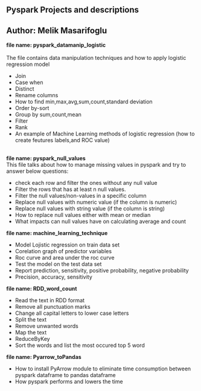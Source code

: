 ## Pyspark Projects and descriptions

## Author: Melik Masarifoglu

**file name: pyspark_datamanip_logistic**<br/>  
The file contains data manipulation techniques and how to apply logistic regression model<br/>  
* Join<br/>
* Case when<br/> 
* Distinct<br/>
* Rename columns<br/>
* How to find min,max,avg,sum,count,standard deviation<br/> 
* Order by-sort
* Group by sum,count,mean<br/> 
* Filter<br/> 
* Rank<br/> 
* An example of Machine Learning methods of logistic regression (how to create feutures labels,and ROC value)<br/><br/> 

**file name: pyspark_null_values**<br/>
This file talks about how to manage missing values in pyspark and try to answer below questions: <br/> 
  
* check each row and filter the ones without any null value<br/>
* Filter the rows that has at least n null values.<br/>
* Filter the null values/non-values in a specific column<br/> 
* Replace null values with numeric value (if the column is numeric)<br/>
* Replace null values with string value  (if the column is string)<br/>
* How to replace null values either with mean or median<br/>
* What impacts can null values have on calculating average and count<br/> 

**file name: machine_learning_technique**<br/>
* Model Lojistic regression on train data set 
* Corelation graph of predictor variables
* Roc curve and area under the roc curve
* Test the model on the test data set 
* Report prediction, sensitivity, positive probability, negative probability
* Precision, accuracy, sensitivity

**file name: RDD_word_count**<br/>
* Read the text in RDD format
* Remove all punctuation marks
* Change all capital letters to lower case letters
* Split the text
* Remove unwanted words
* Map the text 
* ReduceByKey
* Sort the words and list the most occured top 5 word 

**file name: Pyarrow_toPandas**<br/>
* How to install PyArrow module to eliminate time consumption between pyspark dataframe to pandas dataframe 
* How pyspark performs and lowers the time
